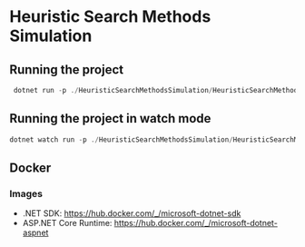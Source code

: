 ﻿# Heuristic Search Methods Simulation

## Running the project

```powershell
 dotnet run -p ./HeuristicSearchMethodsSimulation/HeuristicSearchMethodsSimulation.csproj
```

## Running the project in watch mode

```powershell
dotnet watch run -p ./HeuristicSearchMethodsSimulation/HeuristicSearchMethodsSimulation.csproj
```

## Docker

### Images

- .NET SDK: https://hub.docker.com/_/microsoft-dotnet-sdk
- ASP.NET Core Runtime: https://hub.docker.com/_/microsoft-dotnet-aspnet
